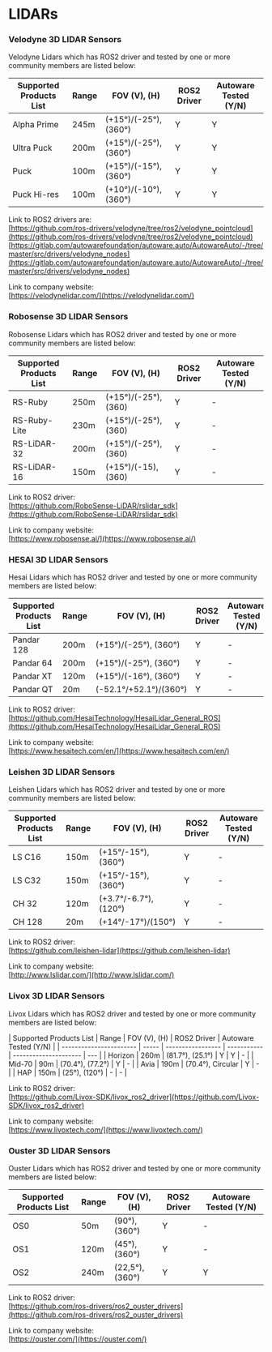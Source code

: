 # LIDARs

### **Velodyne 3D LIDAR Sensors**

Velodyne Lidars which has ROS2 driver and tested by one or more community members are listed below:

| Supported Products List | Range | FOV (V), (H)          | ROS2 Driver | Autoware Tested (Y/N) |
| ----------------------- | ----- | --------------------- | ----------- | --------------------- |
| Alpha Prime             | 245m  | (+15°)/(-25°), (360°) | Y           | Y                     |
| Ultra Puck              | 200m  | (+15°)/(-25°), (360°) | Y           | Y                     |
| Puck                    | 100m  | (+15°)/(-15°), (360°) | Y           | Y                     |
| Puck Hi-res             | 100m  | (+10°)/(-10°), (360°) | Y           | Y                     |

Link to ROS2 drivers are:  
 [https://github.com/ros-drivers/velodyne/tree/ros2/velodyne_pointcloud](https://github.com/ros-drivers/velodyne/tree/ros2/velodyne_pointcloud)  
 [https://gitlab.com/autowarefoundation/autoware.auto/AutowareAuto/-/tree/master/src/drivers/velodyne_nodes](https://gitlab.com/autowarefoundation/autoware.auto/AutowareAuto/-/tree/master/src/drivers/velodyne_nodes)

Link to company website:  
[https://velodynelidar.com/](https://velodynelidar.com/)

### **Robosense 3D LIDAR Sensors**

Robosense Lidars which has ROS2 driver and tested by one or more community members are listed below:

| Supported Products List | Range | FOV (V), (H)         | ROS2 Driver | Autoware Tested (Y/N) |
| ----------------------- | ----- | -------------------- | ----------- | --------------------- |
| RS-Ruby                 | 250m  | (+15°)/(-25°), (360) | Y           | -                     |
| RS-Ruby-Lite            | 230m  | (+15°)/(-25°), (360) | Y           | -                     |
| RS-LiDAR-32             | 200m  | (+15°)/(-25°), (360) | Y           | -                     |
| RS-LiDAR-16             | 150m  | (+15°)/(-15), (360)  | Y           | -                     |

Link to ROS2 driver:  
[https://github.com/RoboSense-LiDAR/rslidar_sdk](https://github.com/RoboSense-LiDAR/rslidar_sdk)

Link to company website:  
[https://www.robosense.ai/](https://www.robosense.ai/)

### **HESAI 3D LIDAR Sensors**

Hesai Lidars which has ROS2 driver and tested by one or more community members are listed below:

| Supported Products List | Range | FOV (V), (H)           | ROS2 Driver | Autoware Tested (Y/N) |
| ----------------------- | ----- | ---------------------- | ----------- | --------------------- |
| Pandar 128              | 200m  | (+15°)/(-25°), (360°)  | Y           | -                     |
| Pandar 64               | 200m  | (+15°)/(-25°), (360°)  | Y           | -                     |
| Pandar XT               | 120m  | (+15°)/(-16°), (360°)  | Y           | -                     |
| Pandar QT               | 20m   | (-52.1°/+52.1°)/(360°) | Y           | -                     |

Link to ROS2 driver:  
[https://github.com/HesaiTechnology/HesaiLidar_General_ROS](https://github.com/HesaiTechnology/HesaiLidar_General_ROS)

Link to company website:  
[https://www.hesaitech.com/en/](https://www.hesaitech.com/en/)

### **Leishen 3D LIDAR Sensors**

Leishen Lidars which has ROS2 driver and tested by one or more community members are listed below:

| Supported Products List | Range | FOV (V), (H)         | ROS2 Driver | Autoware Tested (Y/N) |
| ----------------------- | ----- | -------------------- | ----------- | --------------------- |
| LS C16                  | 150m  | (+15°/-15°), (360°)  | Y           | -                     |
| LS C32                  | 150m  | (+15°/-15°), (360°)  | Y           | -                     |
| CH 32                   | 120m  | (+3.7°/-6.7°),(120°) | Y           | -                     |
| CH 128                  | 20m   | (+14°/-17°)/(150°)   | Y           | -                     |

Link to ROS2 driver:  
[https://github.com/leishen-lidar](https://github.com/leishen-lidar)

Link to company website:  
[http://www.lslidar.com/](http://www.lslidar.com/)

### **Livox 3D LIDAR Sensors**

Livox Lidars which has ROS2 driver and tested by one or more community members are listed below:

| Supported Products List | Range | FOV (V), (H)      | ROS2 Driver | Autoware Tested (Y/N) |
| ----------------------- | ----- | ----------------- | ----------- | --------------------- | --- |
| Horizon                 | 260m  | (81.7°), (25.1°)  | Y           | Y                     | -   |
| Mid-70                  | 90m   | (70.4°), (77.2°)  | Y           | -                     |
| Avia                    | 190m  | (70.4°), Circular | Y           | -                     |
| HAP                     | 150m  | (25°), (120°)     | -           | -                     |

Link to ROS2 driver:  
[https://github.com/Livox-SDK/livox_ros2_driver](https://github.com/Livox-SDK/livox_ros2_driver)

Link to company website:  
[https://www.livoxtech.com/](https://www.livoxtech.com/)

### **Ouster 3D LIDAR Sensors**

Ouster Lidars which has ROS2 driver and tested by one or more community members are listed below:

| Supported Products List | Range | FOV (V), (H)    | ROS2 Driver | Autoware Tested (Y/N) |
| ----------------------- | ----- | --------------- | ----------- | --------------------- |
| OS0                     | 50m   | (90°), (360°)   | Y           | -                     |
| OS1                     | 120m  | (45°), (360°)   | Y           | -                     |
| OS2                     | 240m  | (22,5°), (360°) | Y           | Y                     |

Link to ROS2 driver:  
[https://github.com/ros-drivers/ros2_ouster_drivers](https://github.com/ros-drivers/ros2_ouster_drivers)

Link to company website:  
[https://ouster.com/](https://ouster.com/)
